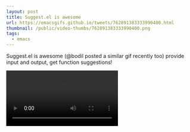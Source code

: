 ```yaml
---
layout: post
title: Suggest.el is awesome
url: https://emacsgifs.github.io/tweets/762891383333990400.html
thumbnail: /public/video-thumbs/762891383333990400.png
tags:
  - emacs
---
```


Suggest.el is awesome (@bodil posted a similar gif recently too) provide input and output, get function suggestions!

<video controls autoplay>
  <source src="/public/videos/762891383333990400.mp4" type="video/mp4">
    Sorry your browser does not support the video tag, maybe time to upgrade?
</video>
